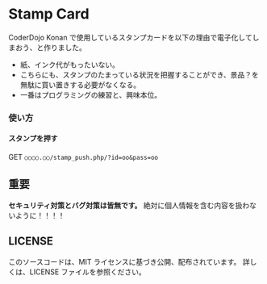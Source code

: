 # Stamp Card
CoderDojo Konan で使用しているスタンプカードを以下の理由で電子化してしまおう、と作りました。

- 紙、インク代がもったいない。
- こちらにも、スタンプのたまっている状況を把握することができ、景品？を無駄に買い置きする必要がなくなる。
- 一番はプログラミングの練習と、興味本位。


### 使い方

#### スタンプを押す
GET `○○○○.○○/stamp_push.php/?id=oo&pass=oo`

## 重要

**セキュリティ対策とバグ対策は皆無です。**
絶対に個人情報を含む内容を扱わないように！！！！

## LICENSE
このソースコードは、MIT ライセンスに基づき公開、配布されています。
詳しくは、LICENSE ファイルを参照ください。
